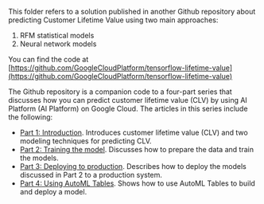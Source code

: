 This folder refers to a solution published in another Github repository about predicting Customer Lifetime Value using two main approaches:

1. RFM statistical models
2. Neural network models

You can find the code at [https://github.com/GoogleCloudPlatform/tensorflow-lifetime-value](https://github.com/GoogleCloudPlatform/tensorflow-lifetime-value)

The Github repository is a companion code to a four-part series that discusses how you can predict customer lifetime value (CLV) by using AI Platform (AI Platform) on Google Cloud. The articles in this series include the following:

- [Part 1: Introduction](https://cloud.google.com/solutions/machine-learning/clv-prediction-with-offline-training-intro). Introduces customer lifetime value (CLV) and two modeling techniques for predicting CLV.
- [Part 2: Training the model](https://cloud.google.com/solutions/machine-learning/clv-prediction-with-offline-training-train). Discusses how to prepare the data and train the models.
- [Part 3: Deploying to production](https://cloud.google.com/solutions/machine-learning/clv-prediction-with-offline-training-deploy). Describes how to deploy the models discussed in Part 2 to a production system.
- [Part 4: Using AutoML Tables](https://cloud.google.com/solutions/machine-learning/clv-prediction-with-automl-tables). Shows how to use AutoML Tables to build and deploy a model.